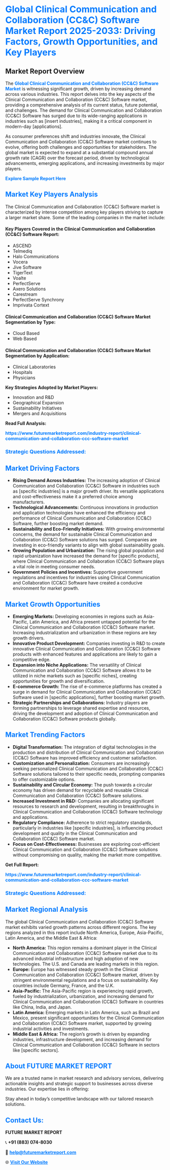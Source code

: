 <h1 style="color: #007BFF;">Global Clinical Communication and Collaboration (CC&C) Software Market Report 2025-2033: Driving Factors, Growth Opportunities, and Key Players</h1>

<section id="overview">
<h2>Market Report Overview</h2>
<p>The <a href="https://www.futuremarketreport.com/industry-report/clinical-communication-and-collaboration-ccc-software-market" style="color: #007BFF; text-decoration: none;"><strong>Global Clinical Communication and Collaboration (CC&C) Software Market</strong></a> is witnessing significant growth, driven by increasing demand across various industries. This report delves into the key aspects of the Clinical Communication and Collaboration (CC&C) Software market, providing a comprehensive analysis of its current status, future potential, and challenges. The demand for Clinical Communication and Collaboration (CC&C) Software has surged due to its wide-ranging applications in industries such as [insert industries], making it a critical component in modern-day [applications].</p>
<p>As consumer preferences shift and industries innovate, the Clinical Communication and Collaboration (CC&C) Software market continues to evolve, offering both challenges and opportunities for stakeholders. The global market is expected to expand at a substantial compound annual growth rate (CAGR) over the forecast period, driven by technological advancements, emerging applications, and increasing investments by major players.</p>
</section>

<section id="overview">
<p><a href="https://www.futuremarketreport.com/request-sample/reportId=41045" style="color: #007BFF; text-decoration: none;"><strong>Explore Sample Report Here</strong></a></p>
</section>

<section id="key-players">
<h2 style="color: #007BFF;">Market Key Players Analysis</h2>
<p>The Clinical Communication and Collaboration (CC&C) Software market is characterized by intense competition among key players striving to capture a larger market share. Some of the leading companies in the market include:</p>
<h4>Key Players Covered in the Clinical Communication and Collaboration (CC&C) Software Report:</h4>
<ul><li>ASCEND</li><li>Telmediq</li><li>Halo Communications</li><li>Vocera</li><li>Jive Software</li><li>TigerText</li><li>Voalte</li><li>PerfectServe</li><li>Axero Solutions</li><li>Carestream</li><li>PerfectServe Synchrony</li><li>Imprivata Cortext</li></ul>
<h4>Clinical Communication and Collaboration (CC&C) Software Market Segmentation by Type:</h4>
<ul><li>Cloud Based</li><li>Web Based</li></ul>

<h4>Clinical Communication and Collaboration (CC&C) Software Market Segmentation by Application:</h4>
<ul><li>Clinical Laboratories</li><li>Hospitals</li><li>Physicians</li></ul>
<p><strong>Key Strategies Adopted by Market Players:</strong></p>
<ul>
<li>Innovation and R&D</li>
<li>Geographical Expansion</li>
<li>Sustainability Initiatives</li>
<li>Mergers and Acquisitions</li>
</ul>
</section>

<section>
<p><strong>Read Full Analysis: </strong></p><a href="https://www.futuremarketreport.com/industry-report/clinical-communication-and-collaboration-ccc-software-market" style="color: #007BFF; text-decoration: none;"><strong>https://www.futuremarketreport.com/industry-report/clinical-communication-and-collaboration-ccc-software-market</strong></a>
<h3 style="color: #007BFF;">Strategic Questions Addressed:</h3>
</section>

<section id="driving-factors">
<h2 style="color: #007BFF;">Market Driving Factors</h2>
<ul>
<li><strong>Rising Demand Across Industries:</strong> The increasing adoption of Clinical Communication and Collaboration (CC&C) Software in industries such as [specific industries] is a major growth driver. Its versatile applications and cost-effectiveness make it a preferred choice among manufacturers.</li>
<li><strong>Technological Advancements:</strong> Continuous innovations in production and application technologies have enhanced the efficiency and performance of Clinical Communication and Collaboration (CC&C) Software, further boosting market demand.</li>
<li><strong>Sustainability and Eco-Friendly Initiatives:</strong> With growing environmental concerns, the demand for sustainable Clinical Communication and Collaboration (CC&C) Software solutions has surged. Companies are investing in eco-friendly variants to align with global sustainability goals.</li>
<li><strong>Growing Population and Urbanization:</strong> The rising global population and rapid urbanization have increased the demand for [specific products], where Clinical Communication and Collaboration (CC&C) Software plays a vital role in meeting consumer needs.</li>
<li><strong>Government Policies and Incentives:</strong> Supportive government regulations and incentives for industries using Clinical Communication and Collaboration (CC&C) Software have created a conducive environment for market growth.</li>
</ul>
</section>

<section id="growth-opportunities">
<h2 style="color: #007BFF;">Market Growth Opportunities</h2>
<ul>
<li><strong>Emerging Markets:</strong> Developing economies in regions such as Asia-Pacific, Latin America, and Africa present untapped potential for the Clinical Communication and Collaboration (CC&C) Software market. Increasing industrialization and urbanization in these regions are key growth drivers.</li>
<li><strong>Innovative Product Development:</strong> Companies investing in R&D to create innovative Clinical Communication and Collaboration (CC&C) Software products with enhanced features and applications are likely to gain a competitive edge.</li>
<li><strong>Expansion into Niche Applications:</strong> The versatility of Clinical Communication and Collaboration (CC&C) Software allows it to be utilized in niche markets such as [specific niches], creating opportunities for growth and diversification.</li>
<li><strong>E-commerce Growth:</strong> The rise of e-commerce platforms has created a surge in demand for Clinical Communication and Collaboration (CC&C) Software used in [specific applications], further boosting market growth.</li>
<li><strong>Strategic Partnerships and Collaborations:</strong> Industry players are forming partnerships to leverage shared expertise and resources, driving the development and adoption of Clinical Communication and Collaboration (CC&C) Software products globally.</li>
</ul>
</section>

<section id="trending-factors">
<h2 style="color: #007BFF;">Market Trending Factors</h2>
<ul>
<li><strong>Digital Transformation:</strong> The integration of digital technologies in the production and distribution of Clinical Communication and Collaboration (CC&C) Software has improved efficiency and customer satisfaction.</li>
<li><strong>Customization and Personalization:</strong> Consumers are increasingly seeking personalized Clinical Communication and Collaboration (CC&C) Software solutions tailored to their specific needs, prompting companies to offer customizable options.</li>
<li><strong>Sustainability and Circular Economy:</strong> The push towards a circular economy has driven demand for recyclable and reusable Clinical Communication and Collaboration (CC&C) Software solutions.</li>
<li><strong>Increased Investment in R&D:</strong> Companies are allocating significant resources to research and development, resulting in breakthroughs in Clinical Communication and Collaboration (CC&C) Software technology and applications.</li>
<li><strong>Regulatory Compliance:</strong> Adherence to strict regulatory standards, particularly in industries like [specific industries], is influencing product development and quality in the Clinical Communication and Collaboration (CC&C) Software market.</li>
<li><strong>Focus on Cost-Effectiveness:</strong> Businesses are exploring cost-efficient Clinical Communication and Collaboration (CC&C) Software solutions without compromising on quality, making the market more competitive.</li>
</ul>
</section>

<section>
<p><strong>Get Full Report: </strong></p><a href="https://www.futuremarketreport.com/industry-report/clinical-communication-and-collaboration-ccc-software-market" style="color: #007BFF; text-decoration: none;"><strong>https://www.futuremarketreport.com/industry-report/clinical-communication-and-collaboration-ccc-software-market</strong></a>
<h3 style="color: #007BFF;">Strategic Questions Addressed:</h3>
</section>


<section id="regional-analysis">
<h2 style="color: #007BFF;">Market Regional Analysis</h2>
<p>The global Clinical Communication and Collaboration (CC&C) Software market exhibits varied growth patterns across different regions. The key regions analyzed in this report include North America, Europe, Asia-Pacific, Latin America, and the Middle East & Africa:</p>
<ul>
<li><strong>North America:</strong> This region remains a dominant player in the Clinical Communication and Collaboration (CC&C) Software market due to its advanced industrial infrastructure and high adoption of new technologies. The U.S. and Canada are leading markets in this region.</li>
<li><strong>Europe:</strong> Europe has witnessed steady growth in the Clinical Communication and Collaboration (CC&C) Software market, driven by stringent environmental regulations and a focus on sustainability. Key countries include Germany, France, and the U.K.</li>
<li><strong>Asia-Pacific:</strong> The Asia-Pacific region is experiencing rapid growth, fueled by industrialization, urbanization, and increasing demand for Clinical Communication and Collaboration (CC&C) Software in countries like China, India, and Japan.</li>
<li><strong>Latin America:</strong> Emerging markets in Latin America, such as Brazil and Mexico, present significant opportunities for the Clinical Communication and Collaboration (CC&C) Software market, supported by growing industrial activities and investments.</li>
<li><strong>Middle East & Africa:</strong> The region’s growth is driven by expanding industries, infrastructure development, and increasing demand for Clinical Communication and Collaboration (CC&C) Software in sectors like [specific sectors].</li>
</ul>
</section>

<footer>
<h2 style="color: #007BFF;">About FUTURE MARKET REPORT</h2>
<p>We are a trusted name in market research and advisory services, delivering actionable insights and strategic support to businesses across diverse industries. Our expertise lies in offering:</p>

<p>Stay ahead in today’s competitive landscape with our tailored research solutions.</p>

<h2 style="color: #007BFF;">Contact Us:</h2>
<p><strong>FUTURE MARKET REPORT</strong></p>
<p>📞 <strong>+91 (883) 074-8030</strong></p>
<p>📧 <strong><a href="mailto:help@futuremarketreport.com" style="color: #007BFF;">help@futuremarketreport.com</a></strong></p>
<p>🌐 <strong><a href="https://www.futuremarketreport.com/" style="color: #007BFF;">Visit Our Website</a></strong></p>
</footer>